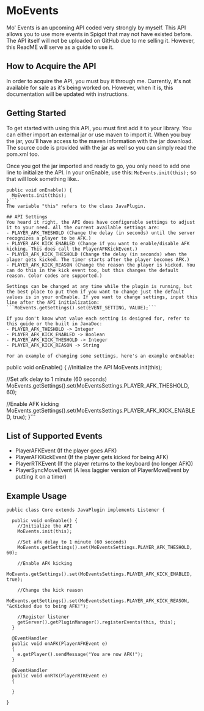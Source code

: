 # MoEvents
Mo' Events is an upcoming API coded very strongly by myself. This API allows you to use more events in Spigot that may not have existed before. The API itself will not be uploaded on GitHub due to me selling it. However, this ReadME will serve as a guide to use it.

## How to Acquire the API
In order to acquire the API, you must buy it through me. Currently, it's not available for sale as it's being worked on. However, when it is, this documentation will be updated with instructions.

## Getting Started
To get started with using this API, you must first add it to your library. You can either import an external jar or use maven to import it. When you buy the jar, you'll have access to the maven information with the jar download. The source code is provided with the jar as well so you can simply read the pom.xml too. 

Once you got the jar imported and ready to go, you only need to add one line to initialize the API. In your onEnable, use this:
```MoEvents.init(this);```
so that will look something like..
```
public void onEnable() {
  MoEvents.init(this);
}```
The variable "this" refers to the class JavaPlugin.

## API Settings
You heard it right, the API does have configurable settings to adjust it to your need. All the current available settings are:
- PLAYER_AFK_THESHOLD (Change the delay (in seconds) until the server recognizes a player to be AFK.)
- PLAYER_AFK_KICK_ENABLED (Change if you want to enable/disable AFK kicking. This does call the PlayerAFKKickEvent.)
- PLAYER_AFK_KICK_THESHOLD (Change the delay (in seconds) when the player gets kicked. The timer starts after the player becomes AFK.)
- PLAYER_AFK_KICK_REASON (Change the reason the player is kicked. You can do this in the kick event too, but this changes the default reason. Color codes are supported.)

Settings can be changed at any time while the plugin is running, but the best place to put them if you want to change just the default values is in your onEnable. If you want to change settings, input this line after the API initialization:
```MoEvents.getSettings().set(EVENT_SETTING, VALUE);```

If you don't know what value each setting is designed for, refer to this guide or the built in JavaDoc:
- PLAYER_AFK_THESHOLD -> Integer
- PLAYER_AFK_KICK_ENABLED -> Boolean
- PLAYER_AFK_KICK_THESHOLD -> Integer
- PLAYER_AFK_KICK_REASON -> String

For an example of changing some settings, here's an example onEnable:
```
public void onEnable() {
  //Initialize the API
  MoEvents.init(this);
  
  //Set afk delay to 1 minute (60 seconds)
  MoEvents.getSettings().set(MoEventsSettings.PLAYER_AFK_THESHOLD, 60);
  
  //Enable AFK kicking
  MoEvents.getSettings().set(MoEventsSettings.PLAYER_AFK_KICK_ENABLED, true);
}```

## List of Supported Events
- PlayerAFKEvent (If the player goes AFK)
- PlayerAFKKickEvent (If the player gets kicked for being AFK)
- PlayerRTKEvent (If the player returns to the keyboard (no longer AFK))
- PlayerSyncMoveEvent (A less laggier version of PlayerMoveEvent by putting it on a timer)

## Example Usage

```
public class Core extends JavaPlugin implements Listener {
  
  public void onEnable() {
    //Initialize the API
    MoEvents.init(this);
    
    //Set afk delay to 1 minute (60 seconds)
    MoEvents.getSettings().set(MoEventsSettings.PLAYER_AFK_THESHOLD, 60);
    
    //Enable AFK kicking
    MoEvents.getSettings().set(MoEventsSettings.PLAYER_AFK_KICK_ENABLED, true);
    
    //Change the kick reason
    MoEvents.getSettings().set(MoEventsSettings.PLAYER_AFK_KICK_REASON, "&cKicked due to being AFK!");
    
    //Register listener
    getServer().getPluginManager().registerEvents(this, this);
  }
  
  @EventHandler
  public void onAFK(PlayerAFKEvent e)
  {
    e.getPlayer().sendMessage("You are now AFK!");
  }
  
  @EventHandler
  public void onRTK(PlayerRTKEvent e)
  {
    
  }
  
}
```
